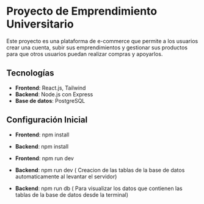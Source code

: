 # Proyecto de Emprendimiento Universitario

Este proyecto es una plataforma de e-commerce que permite a los usuarios crear una cuenta, subir sus emprendimientos y gestionar sus productos para que otros usuarios puedan realizar compras y apoyarlos.

## Tecnologías

- **Frontend**: React.js, Tailwind
- **Backend**: Node.js con Express
- **Base de datos**: PostgreSQL

## Configuración Inicial

- **Frontend**: npm install
- **Backend**: npm install

- **Frontend**: npm run dev
- **Backend**: npm run dev ( Creacion de las tablas de la base de datos automaticamente al levantar el servidor)
- **Backend**: npm run db ( Para visualizar los datos que contienen las tablas de la base de datos desde la terminal)
   
   
